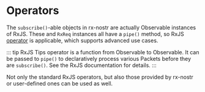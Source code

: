 # Operators

The `subscribe()`-able objects in rx-nostr are actually Observable instances of RxJS. These and `RxReq` instances all have a `pipe()` method, so RxJS [operator](https://rxjs.dev/guide/operators) is applicable, which supports advanced use cases.

::: tip RxJS Tips
operator is a function from Observable to Observable. It can be passed to `pipe()` to declaratively process various Packets before they are `subscribe()`. See the RxJS documentation for details.
:::

Not only the standard RxJS operators, but also those provided by rx-nostr or user-defined ones can be used as well.
